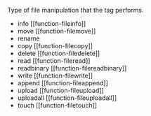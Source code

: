 Type of file manipulation that the tag performs.

- info [[function-fileinfo]]
- move [[function-filemove]]
- rename
- copy [[function-filecopy]]
- delete [[function-filedelete]]
- read [[function-fileread]]
- readbinary [[function-filereadbinary]]
- write [[function-filewrite]]
- append [[function-fileappend]]
- upload [[function-fileupload]]
- uploadall [[function-fileuploadall]]
- touch [[function-filetouch]]